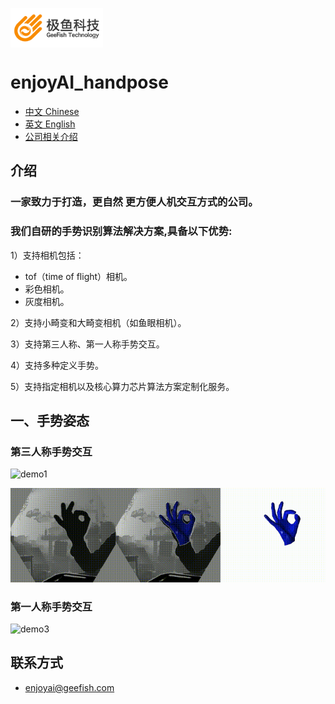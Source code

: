 <p>
<img src="sample/logo.png"  width="148" height ="63" align = "middle" />
</p>

# enjoyAI_handpose


* [中文 Chinese](https://github.com/EnjoyAI2023/enjoyAI_handpose)     
* [英文 English](/doc/English.md)
* [公司相关介绍](/doc/极鱼科技GeeFish-20230520.pdf)

## 介绍
### 一家致力于打造，更自然 更方便人机交互方式的公司。
### 我们自研的手势识别算法解决方案,具备以下优势:

1）支持相机包括：
* tof（time of flight）相机。
* 彩色相机。
* 灰度相机。

2）支持小畸变和大畸变相机（如鱼眼相机）。

3）支持第三人称、第一人称手势交互。

4）支持多种定义手势。

5）支持指定相机以及核心算力芯片算法方案定制化服务。

## 一、手势姿态
### 第三人称手势交互
![demo1](sample/demo-1.gif)

![demo2](sample/demo-2.gif)

### 第一人称手势交互

![demo3](sample/demo-3.gif)

## 联系方式


* enjoyai@geefish.com
